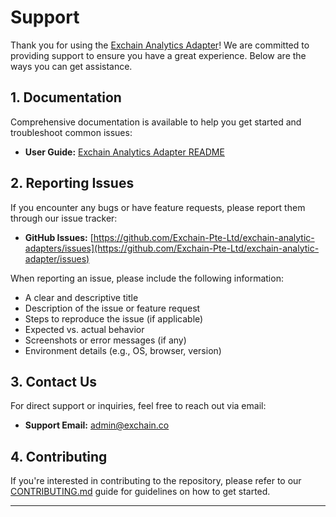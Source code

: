 # Support

Thank you for using the [Exchain Analytics Adapter](https://github.com/Exchain-Pte-Ltd/exchain-analytics-adapter)! We are committed to providing support to ensure you have a great experience. Below are the ways you can get assistance.

## 1. Documentation

Comprehensive documentation is available to help you get started and troubleshoot common issues:

- **User Guide:** [Exchain Analytics Adapter README](https://github.com/Exchain-Pte-Ltd/exchain-analytics-adapter/blob/main/README.md)

## 2. Reporting Issues

If you encounter any bugs or have feature requests, please report them through our issue tracker:

- **GitHub Issues:** [https://github.com/Exchain-Pte-Ltd/exchain-analytic-adapters/issues](https://github.com/Exchain-Pte-Ltd/exchain-analytic-adapter/issues)

When reporting an issue, please include the following information:

- A clear and descriptive title
- Description of the issue or feature request
- Steps to reproduce the issue (if applicable)
- Expected vs. actual behavior
- Screenshots or error messages (if any)
- Environment details (e.g., OS, browser, version)

## 3. Contact Us

For direct support or inquiries, feel free to reach out via email:

- **Support Email:** [admin@exchain.co](mailto:admin@exchain.co)

## 4. Contributing

If you're interested in contributing to the repository, please refer to our [CONTRIBUTING.md](CONTRIBUTING.md) guide for guidelines on how to get started.

---
